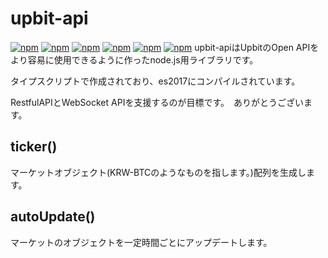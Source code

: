 # upbit-api
[![npm](https://img.shields.io/npm/v/upbit-api.svg?style=flat-square)](https://www.npmjs.com/package/upbit-api)
[![npm](https://img.shields.io/npm/dt/upbit-api.svg?style=flat-square)](https://www.npmjs.com/package/upbit-api)
[![npm](https://img.shields.io/npm/l/upbit-api.svg?registry_uri=https%3A%2F%2Fregistry.npmjs.com&style=flat-square)](https://opensource.org/licenses/MIT)
[![npm](https://img.shields.io/badge/Readme-English-lightgray.svg?style=flat-square)](https://github.com/Shin-JaeHeon/upbit-api/blob/master/README.md)
[![npm](https://img.shields.io/badge/Readme-한국어-blue.svg?style=flat-square)](https://github.com/Shin-JaeHeon/upbit-api/blob/master/README-KR.md)
[![npm](https://img.shields.io/badge/Readme-日本語-orange.svg?style=flat-square)](https://github.com/Shin-JaeHeon/upbit-api/blob/master/README-JP.md)
upbit-apiはUpbitのOpen APIをより容易に使用できるように作ったnode.js用ライブラリです。

タイプスクリプトで作成されており、es2017にコンパイルされています。

RestfulAPIとWebSocket APIを支援するのが目標です。　ありがとうございます。

## ticker()
マーケットオブジェクト(KRW-BTCのようなものを指します。)配列を生成します。
## autoUpdate()
マーケットのオブジェクトを一定時間ごとにアップデートします。
